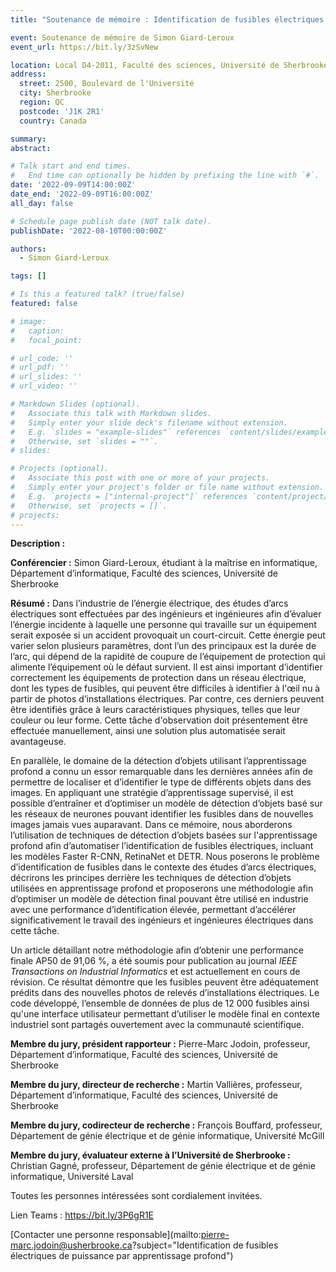 ```yaml
---
title: "Soutenance de mémoire : Identification de fusibles électriques de puissance par apprentissage profond"

event: Soutenance de mémoire de Simon Giard-Leroux
event_url: https://bit.ly/3zSvNew

location: Local D4-2011, Faculté des sciences, Université de Sherbrooke
address:
  street: 2500, Boulevard de l'Université
  city: Sherbrooke
  region: QC
  postcode: 'J1K 2R1'
  country: Canada

summary: 
abstract:

# Talk start and end times.
#   End time can optionally be hidden by prefixing the line with `#`.
date: '2022-09-09T14:00:00Z'
date_end: '2022-09-09T16:00:00Z'
all_day: false

# Schedule page publish date (NOT talk date).
publishDate: '2022-08-10T00:00:00Z'

authors: 
  - Simon Giard-Leroux

tags: []

# Is this a featured talk? (true/false)
featured: false

# image:
#   caption: 
#   focal_point: 

# url_code: ''
# url_pdf: ''
# url_slides: ''
# url_video: ''

# Markdown Slides (optional).
#   Associate this talk with Markdown slides.
#   Simply enter your slide deck's filename without extension.
#   E.g. `slides = "example-slides"` references `content/slides/example-slides.md`.
#   Otherwise, set `slides = ""`.
# slides:

# Projects (optional).
#   Associate this post with one or more of your projects.
#   Simply enter your project's folder or file name without extension.
#   E.g. `projects = ["internal-project"]` references `content/project/deep-learning/index.md`.
#   Otherwise, set `projects = []`.
# projects:
---
```


**Description :**

**Conférencier :** Simon Giard-Leroux, étudiant à la maîtrise en informatique, Département d’informatique, 
Faculté des sciences, Université de Sherbrooke

**Résumé :** Dans l’industrie de l’énergie électrique, des études d’arcs électriques sont effectuées par des 
ingénieurs et ingénieures afin d’évaluer l’énergie incidente à laquelle une personne qui travaille sur un équipement 
serait exposée si un accident provoquait un court-circuit. Cette énergie peut varier selon plusieurs paramètres, 
dont l’un des principaux est la durée de l’arc, qui dépend de la rapidité de coupure de l’équipement de protection 
qui alimente l’équipement où le défaut survient. Il est ainsi important d’identifier correctement les équipements 
de protection dans un réseau électrique, dont les types de fusibles, qui peuvent être difficiles à identifier à 
l'œil nu à partir de photos d’installations électriques. Par contre, ces derniers peuvent être identifiés grâce à 
leurs caractéristiques physiques, telles que leur couleur ou leur forme. Cette tâche d'observation doit présentement 
être effectuée manuellement, ainsi une solution plus automatisée serait avantageuse.

En parallèle, le domaine de la détection d’objets utilisant l’apprentissage profond a connu un essor remarquable 
dans les dernières années afin de permettre de localiser et d’identifier le type de différents objets dans des 
images. En appliquant une stratégie d’apprentissage supervisé, il est possible d’entraîner et d’optimiser un modèle 
de détection d’objets basé sur les réseaux de neurones pouvant identifier les fusibles dans de nouvelles images 
jamais vues auparavant. Dans ce mémoire, nous aborderons l’utilisation de techniques de détection d’objets basées 
sur l'apprentissage profond afin d’automatiser l’identification de fusibles électriques, incluant les modèles 
Faster R-CNN, RetinaNet et DETR. Nous poserons le problème d’identification de fusibles dans le contexte des études 
d’arcs électriques, décrirons les principes derrière les techniques de détection d’objets utilisées en apprentissage 
profond et proposerons une méthodologie afin d’optimiser un modèle de détection final pouvant être utilisé en 
industrie avec une performance d’identification élevée, permettant d’accélérer significativement le travail des 
ingénieurs et ingénieures électriques dans cette tâche. 

Un article détaillant notre méthodologie afin d’obtenir une performance finale AP50 de 91,06 %, a été soumis pour 
publication au journal _IEEE Transactions on Industrial Informatics_ et est actuellement en cours de révision. 
Ce résultat démontre que les fusibles peuvent être adéquatement prédits dans des nouvelles photos de relevés 
d’installations électriques. Le code développé, l’ensemble de données de plus de 12 000 fusibles ainsi qu'une 
interface utilisateur permettant d’utiliser le modèle final en contexte industriel sont partagés ouvertement avec la 
communauté scientifique.

**Membre du jury, président rapporteur :** Pierre-Marc Jodoin, professeur, Département d’informatique, Faculté des sciences, Université de Sherbrooke

**Membre du jury, directeur de recherche :** Martin Vallières, professeur, Département d’informatique, Faculté des sciences, Université de Sherbrooke

**Membre du jury, codirecteur de recherche :** François Bouffard, professeur, Département de génie électrique et de génie informatique, Université McGill

**Membre du jury, évaluateur externe à l’Université de Sherbrooke :** Christian Gagné, professeur, Département de génie électrique et de génie informatique, Université Laval

Toutes les personnes intéressées sont cordialement invitées.

Lien Teams : <https://bit.ly/3P6gR1E>

[Contacter une personne responsable](mailto:pierre-marc.jodoin@usherbrooke.ca?subject="Identification de fusibles électriques de puissance par apprentissage profond")
